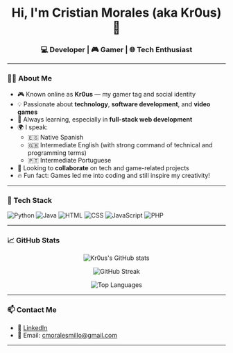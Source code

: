 <!-- Banner opcional -->
<h1 align="center">Hi, I'm Cristian Morales (aka Kr0us) 👋</h1>
<h3 align="center">💻 Developer | 🎮 Gamer | 🌐 Tech Enthusiast</h3>

---

### 👨‍💻 About Me

- 🎮 Known online as **Kr0us** — my gamer tag and social identity
- 💡 Passionate about **technology**, **software development**, and **video games**
- 🧠 Always learning, especially in **full-stack web development**
- 🌍 I speak:
  - 🇪🇸 Native Spanish
  - 🇬🇧 Intermediate English (with strong command of technical and programming terms)
  - 🇵🇹 Intermediate Portuguese
- 🤝 Looking to **collaborate** on tech and game-related projects
- 🔥 Fun fact: Games led me into coding and still inspire my creativity!

---

### 🚀 Tech Stack

![Python](https://img.shields.io/badge/Python-3776AB?style=for-the-badge&logo=python&logoColor=white)
![Java](https://img.shields.io/badge/Java-ED8B00?style=for-the-badge&logo=java&logoColor=white)
![HTML](https://img.shields.io/badge/HTML5-E34F26?style=for-the-badge&logo=html5&logoColor=white)
![CSS](https://img.shields.io/badge/CSS3-1572B6?style=for-the-badge&logo=css3&logoColor=white)
![JavaScript](https://img.shields.io/badge/JavaScript-F7DF1E?style=for-the-badge&logo=javascript&logoColor=black)
![PHP](https://img.shields.io/badge/PHP-777BB4?style=for-the-badge&logo=php&logoColor=white)

---

### 📈 GitHub Stats

<p align="center">
  <img src="https://github-readme-stats.vercel.app/api?username=kr0us&show_icons=true&theme=radical" alt="Kr0us's GitHub stats" />
</p>

<p align="center">
  <img src="https://github-readme-streak-stats.herokuapp.com/?user=kr0us&theme=radical" alt="GitHub Streak" />
</p>

<p align="center">
  <img src="https://github-readme-stats.vercel.app/api/top-langs/?username=kr0us&layout=compact&theme=radical" alt="Top Languages" />
</p>

---

### 📫 Contact Me

- 💼 [LinkedIn](https://www.linkedin.com/in/cristian-morales-77393726a/)
- 📧 Email: cmoralesmillo@gmail.com

---

<!--
Kr0us/Kr0us is a ✨ special ✨ repository because its `README.md` appears on your GitHub profile.
-->
